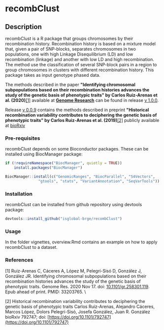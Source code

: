# recombClust

## Description

recombClust is a R package that groups chromosomes by their recombination history. Recombination history is based on a mixture model that, given a pair of SNP-blocks, separates chromosomes in two populations, one with high Linkage Disequilibrium (LD)  and low recombination (linkage) and another with low LD and high recombination. The method use the classification of several SNP-block pairs in a region to group chromosomes in clusters with different recombination history. This package takes as input genotype phased data.

The methods described in the paper **"Identifying chromosomal subpopulations based on their recombination histories advances the study of the genetic basis of phenotypic traits" by Carlos Ruiz-Arenas et al. (2020)**[[1]](#1) available at **[Genome Research](https://genome.cshlp.org/content/early/2020/11/17/gr.258301.119)** can be found in release [v 1.0.0](https://github.com/isglobal-brge/recombClust/releases/tag/v1.0.0).

Release [v 0.0.9](https://github.com/isglobal-brge/recombClust/releases/tag/v0.0.9) contains the methods described in preprint **"Historical recombination variability contributes to deciphering the genetic basis of phenotypic traits" by Carlos Ruiz-Arenas et al. (2019)**[[2]](#2) publicly available at [bioRxiv](https://www.biorxiv.org/content/10.1101/792747v1)



### Pre-requisites

recombClust depends on some Bioconductor packages. These can be installed using BiocManager package:

```r
if (!requireNamespace("BiocManager", quietly = TRUE))
    install.packages("BiocManager")

BiocManager::install(c("GenomicRanges", "BiocParallel", "S4Vectors", 
               "gtools", "stats", "VariantAnnotation", "SeqVarTools"))
```

### Installation

recombClust can be installed from github repository using devtools package:

```r
devtools::install_github("isglobal-brge/recombClust")
```

### Usage

In the folder vignettes, overview.Rmd contains an example on how to apply recombClust to a dataset. 


### References
<a id="1">[1]</a> 
Ruiz-Arenas C, Cáceres A, López M, Pelegrí-Sisó D, González J, González JR. Identifying chromosomal subpopulations based on their recombination histories advances the study of the genetic basis of phenotypic traits. Genome Res. 2020 Nov 17. doi: [10.1101/gr.258301.119](https://doi.org/10.1101/gr.258301.119). Epub ahead of print. PMID: 33203765.
\  

<a id="2">[2]</a> 
Historical recombination variability contributes to deciphering the genetic basis of phenotypic traits
Carlos Ruiz-Arenas, Alejandro Cáceres, Marcos López, Dolors Pelegrí-Sisó, Josefa González, Juan R. González
bioRxiv 792747; doi: [https://doi.org/10.1101/792747](https://doi.org/10.1101/792747)